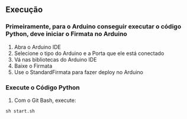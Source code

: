 ## Execução

### Primeiramente, para o Arduino conseguir executar o código Python, deve iniciar o Firmata no Arduino

1. Abra o Arduino IDE
2. Selecione o tipo do Arduino e a Porta que ele está conectado
3. Vá nas bibliotecas do Arduino IDE
4. Baixe o Firmata
5. Use o StandardFirmata para fazer deploy no Arduino

### Execute o Código Python

1. Com o Git Bash, execute:
```console
sh start.sh
```